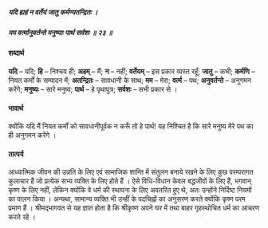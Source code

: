 ##### यदि ह्यहं न वर्तेयं जातु कर्मण्यतन्द्रितः ।
##### मम वर्त्मानुवर्तन्ते मनुष्याः पार्थ सर्वशः ॥ २३ ॥

#### शब्दार्थ

**यदि** – यदि; **हि** – निश्चय ही; **अहम्** – मैं; **न** – नहीं; **वर्तेयम्** – इस प्रकार व्यस्त रहूँ; **जातु** – कभी; **कर्मणि** – नियत कर्मों  के सम्पादन में; **अतन्द्रितः** – सावधानी के साथ; **मम** – मेरा; **वर्त्म** – पथ; **अनुवर्तन्ते** – अनुगमन करेंगे; **मनुष्यः** – सारे मनुष्य; **पार्थ** – हे  पृथापुत्र; **सर्वशः** – सभी प्रकार से ।

#### भावार्थ

क्योंकि यदि मैं नियत कर्मों को सावधानीपूर्वक न करूँ तो हे पार्थ! यह निश्चित है कि सारे मनुष्य मेरे पथ का ही अनुगमन करेंगे ।

#### तात्पर्य

आध्यात्मिक जीवन की उन्नति के लिए एवं सामाजिक शान्ति में संतुलन बनाये रखने के लिए कुछ परम्परागत कुलाचार हैं जो प्रत्येक सभ्य व्यक्ति के लिए होते हैं । ऐसे विधि-विधान केवल बद्धजीवों के लिए हैं, भगवान् कृष्ण के लिए नहीं, लेकिन क्योंकि वे धर्म की स्थापना के लिए अवतरित हुए थे, अतः उन्होंने निर्दिष्ट नियमों का पालन किया । अन्यथा, सामान्य व्यक्ति भी उन्हीं के पदचिह्नों का अनुसरण करते क्योंकि कृष्ण परम प्रमाण हैं । श्रीमद्भागवत से यह ज्ञात होता है कि श्रीकृष्ण अपने घर में तथा बाहर गृहस्थोचित धर्म का आचरण करते रहे ।